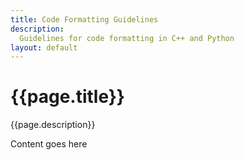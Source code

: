 ```yaml
---
title: Code Formatting Guidelines
description:
  Guidelines for code formatting in C++ and Python
layout: default
---
```


# {{page.title}}

{{page.description}}

Content goes here
